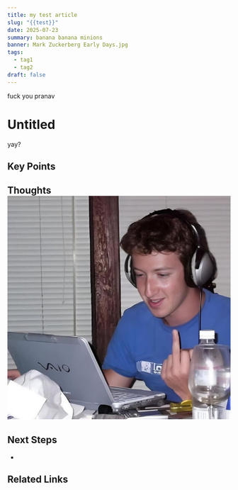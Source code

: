 ```yaml
---
title: my test article
slug: "{{test}}"
date: 2025-07-23
summary: banana banana minions
banner: Mark Zuckerberg Early Days.jpg
tags:
  - tag1
  - tag2
draft: false
---
```

fuck you pranav
# Untitled

yay?
## Key Points

## Thoughts![](../Users/shayaanazeem/Documents/Shayaan%20Portfolio/public/Mark%20Zuckerberg%20Early%20Days.jpg)

## Next Steps

- 

## Related Links
